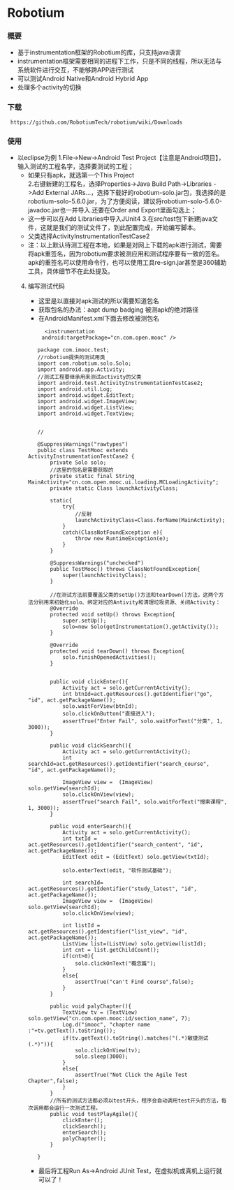 # Robotium
### 概要
* 基于instrumentation框架的Robotium的库，只支持java语言
* instrumentation框架需要相同的进程下工作，只是不同的线程，所以无法与系统软件进行交互，不能够跨APP进行测试
* 可以测试Android Native和Android Hybrid App
* 处理多个activity的切换

### 下载
```
 https://github.com/RobotiumTech/robotium/wiki/Downloads
```

### 使用
* 以eclipse为例
  1.File->New->Android Test Project【注意是Android项目】，输入测试的工程名字，选择要测试的工程；
    * 如果只有apk，就选第一个This Project  
  2.右键新建的工程名，选择Properties->Java Build Path->Libraries ->Add External JARs…，选择下载好的robotium-solo.jar包，我选择的是robotium-solo-5.6.0.jar，为了方便阅读，建议将robotium-solo-5.6.0-javadoc.jar也一并导入.还要在Order and Export里面勾选上； 
    * 这一步可以在Add Libraries中导入JUnit4
  3.在src/test包下新建java文件，这就是我们的测试文件了，到此配置完成，开始编写脚本。 
    * 父类选择ActivityInstrumentationTestCase2
    * 注：以上默认待测工程在本地，如果是对网上下载的apk进行测试，需要将apk重签名，因为robotium要求被测应用和测试程序要有一致的签名。apk的重签名可以使用命令行，也可以使用工具re-sign.jar甚至是360辅助工具，具体细节不在此处提及。
  4. 编写测试代码
     * 这里是以直接对apk测试的所以需要知道包名
	 * 获取包名的办法：aapt dump badging 被测apk的绝对路径
	 * 在AndroidManifest.xml下面去修改被测包名
	   ```
	     <instrumentation
        android:targetPackage="cn.com.open.mooc" />
	   ```
	 
     ```
	    package com.imooc.test;
        //robotium提供的测试用类
		import com.robotium.solo.Solo;
		import android.app.Activity;
		//测试工程要继承用来测试activity的父类
		import android.test.ActivityInstrumentationTestCase2;
		import android.util.Log;
		import android.widget.EditText;
		import android.widget.ImageView;
		import android.widget.ListView;
		import android.widget.TextView;


		//

		@SuppressWarnings("rawtypes")
		public class TestMooc extends ActivityInstrumentationTestCase2 {
			private Solo solo;
			//这里的包名是需要获取的
			private static final String MainActivity="cn.com.open.mooc.ui.loading.MCLoadingActivity";
			private static Class launchActivityClass;
			
			static{
				try{
				    //反射
					launchActivityClass=Class.forName(MainActivity);
				}
				catch(ClassNotFoundException e){
					throw new RuntimeException(e);
				}
			}
			
			@SuppressWarnings("unchecked")
			public TestMooc() throws ClassNotFoundException{
				super(launchActivityClass);
			}
			
			//在测试方法前要覆盖父类的setUp()方法和tearDown()方法，这两个方法分别用来初始化solo、绑定对应的Antivity和清理垃圾资源、关闭Activity：
			@Override
			protected void setUp() throws Exception{
				super.setUp();
				solo=new Solo(getInstrumentation(),getActivity());
			}
			
			@Override
			protected void tearDown() throws Exception{
				solo.finishOpenedActivities();
			}
			

			public void clickEnter(){
				Activity act = solo.getCurrentActivity();
				int btnId=act.getResources().getIdentifier("go", "id", act.getPackageName());
				solo.waitForView(btnId);
				solo.clickOnButton("直接进入");
				assertTrue("Enter Fail", solo.waitForText("分类", 1, 3000));
			}
			
			public void clickSearch(){
				Activity act = solo.getCurrentActivity();
				int searchId=act.getResources().getIdentifier("search_course", "id", act.getPackageName());
				
				ImageView view =  (ImageView) solo.getView(searchId);		
				solo.clickOnView(view);
				assertTrue("search Fail", solo.waitForText("搜索课程", 1, 3000));
			}

			public void enterSearch(){
				Activity act = solo.getCurrentActivity();
				int txtId = act.getResources().getIdentifier("search_content", "id", act.getPackageName());
				EditText edit = (EditText) solo.getView(txtId);
				
				solo.enterText(edit, "软件测试基础");
				
				int searchId= act.getResources().getIdentifier("study_latest", "id", act.getPackageName());
				ImageView view =  (ImageView) solo.getView(searchId);		
				solo.clickOnView(view);
				
				int listId = act.getResources().getIdentifier("list_view", "id", act.getPackageName());
				ListView list=(ListView) solo.getView(listId);
				int cnt = list.getChildCount();
				if(cnt>0){
					solo.clickOnText("概念篇");
				}
				else{
					assertTrue("can't Find course",false);
				}
			}
			
			public void palyChapter(){
				TextView tv = (TextView) solo.getView("cn.com.open.mooc:id/section_name", 7);
				Log.d("imooc", "chapter name :"+tv.getText().toString());
				if(tv.getText().toString().matches("(.*)敏捷测试(.*)")){
					solo.clickOnView(tv);
					solo.sleep(3000);			
				}
				else{
					assertTrue("Not Click the Agile Test Chapter",false);
				}
			}
			//所有的测试方法都必须以test开头，程序会自动调用test开头的方法，每次调用都会运行一次测试工程。
			public void testPlayAgile(){
				clickEnter();
				clickSearch();
				enterSearch();
				palyChapter();
			}
			
		}
	 ```
	 * 最后将工程Run As->Android JUnit Test，在虚拟机或真机上运行就可以了！
